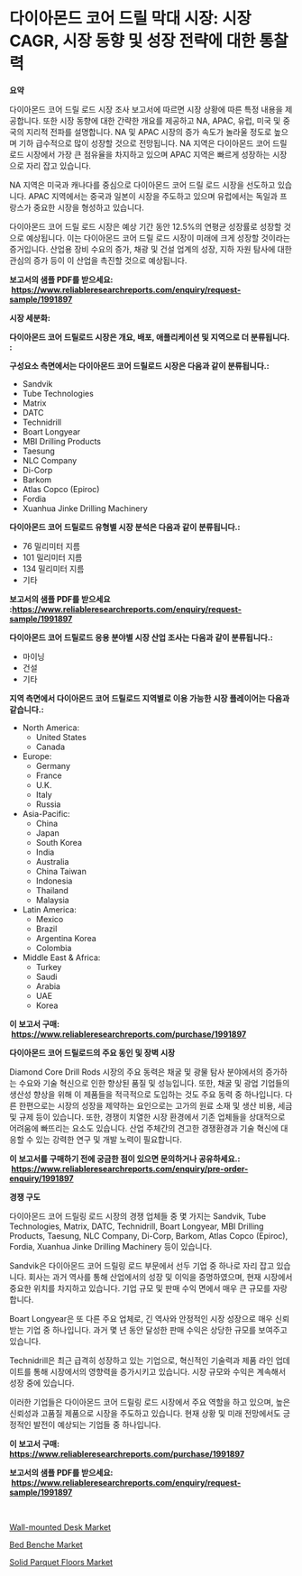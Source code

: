 <p><h1>다이아몬드 코어 드릴 막대 시장: 시장 CAGR, 시장 동향 및 성장 전략에 대한 통찰력</h1></p><p><strong>요약</strong></p>
<p><p>다이아몬드 코어 드릴 로드 시장 조사 보고서에 따르면 시장 상황에 따른 특정 내용을 제공합니다. 또한 시장 동향에 대한 간략한 개요를 제공하고 NA, APAC, 유럽, 미국 및 중국의 지리적 전파를 설명합니다. NA 및 APAC 시장의 증가 속도가 놀라울 정도로 높으며 기하 급수적으로 많이 성장할 것으로 전망됩니다. NA 지역은 다이아몬드 코어 드릴 로드 시장에서 가장 큰 점유율을 차지하고 있으며 APAC 지역은 빠르게 성장하는 시장으로 자리 잡고 있습니다.</p><p>NA 지역은 미국과 캐나다를 중심으로 다이아몬드 코어 드릴 로드 시장을 선도하고 있습니다. APAC 지역에서는 중국과 일본이 시장을 주도하고 있으며 유럽에서는 독일과 프랑스가 중요한 시장을 형성하고 있습니다.</p><p>다이아몬드 코어 드릴 로드 시장은 예상 기간 동안 12.5%의 연평균 성장률로 성장할 것으로 예상됩니다. 이는 다이아몬드 코어 드릴 로드 시장이 미래에 크게 성장할 것이라는 증거입니다. 산업용 장비 수요의 증가, 채광 및 건설 업계의 성장, 지하 자원 탐사에 대한 관심의 증가 등이 이 산업을 촉진할 것으로 예상됩니다.</p></p>
<p><strong>보고서의 샘플 PDF를 받으세요: &nbsp;<a href="https://www.reliableresearchreports.com/enquiry/request-sample/1991897">https://www.reliableresearchreports.com/enquiry/request-sample/1991897</a></strong></p>
<p><strong>시장 세분화:</strong></p>
<p><strong> 다이아몬드 코어 드릴로드 시장은 개요, 배포, 애플리케이션 및 지역으로 더 분류됩니다. :</strong></p>
<p><strong>구성요소 측면에서는 다이아몬드 코어 드릴로드 시장은 다음과 같이 분류됩니다.:</strong></p>
<p><ul><li>Sandvik</li><li>Tube Technologies</li><li>Matrix</li><li>DATC</li><li>Technidrill</li><li>Boart Longyear</li><li>MBI Drilling Products</li><li>Taesung</li><li>NLC Company</li><li>Di-Corp</li><li>Barkom</li><li>Atlas Copco (Epiroc)</li><li>Fordia</li><li>Xuanhua Jinke Drilling Machinery</li></ul></p>
<p><strong> 다이아몬드 코어 드릴로드 유형별 시장 분석은 다음과 같이 분류됩니다.:</strong></p>
<p><ul><li>76 밀리미터 지름</li><li>101 밀리미터 지름</li><li>134 밀리미터 지름</li><li>기타</li></ul></p>
<p><strong>보고서의 샘플 PDF를 받으세요 :<a href="https://www.reliableresearchreports.com/enquiry/request-sample/1991897">https://www.reliableresearchreports.com/enquiry/request-sample/1991897</a></strong></p>
<p><strong> 다이아몬드 코어 드릴로드 응용 분야별 시장 산업 조사는 다음과 같이 분류됩니다.:</strong></p>
<p><ul><li>마이닝</li><li>건설</li><li>기타</li></ul></p>
<p><strong>지역 측면에서 다이아몬드 코어 드릴로드 지역별로 이용 가능한 시장 플레이어는 다음과 같습니다.:</strong></p>
<p><ul>
    <li>
        North America:
        <ul>
            <li>United States</li>
            <li>Canada</li>
        </ul>
    </li>
    <li>
        Europe:
        <ul>
            <li>Germany</li>
            <li>France</li>
            <li>U.K.</li>
            <li>Italy</li>
            <li>Russia</li>
        </ul>
    </li>
    <li>
        Asia-Pacific:
        <ul>
            <li>China</li>
            <li>Japan</li>
            <li>South Korea</li>
            <li>India</li>
            <li>Australia</li>
            <li>China Taiwan</li>
            <li>Indonesia</li>
            <li>Thailand</li>
            <li>Malaysia</li>
        </ul>
    </li>
    <li>
        Latin America:
        <ul>
            <li>Mexico</li>
            <li>Brazil</li>
            <li>Argentina Korea</li>
            <li>Colombia</li>
        </ul>
    </li>
    <li>
        Middle East & Africa:
        <ul>
            <li>Turkey</li>
            <li>Saudi</li>
            <li>Arabia</li>
            <li>UAE</li>
            <li>Korea</li>
        </ul>
    </li>
    </ul></p>
<p><strong>이 보고서 구매: &nbsp;<a href="https://www.reliableresearchreports.com/purchase/1991897">https://www.reliableresearchreports.com/purchase/1991897</a></strong></p>
<p><strong>다이아몬드 코어 드릴로드의 주요 동인 및 장벽 시장</strong></p>
<p><p>Diamond Core Drill Rods 시장의 주요 동력은 채굴 및 광물 탐사 분야에서의 증가하는 수요와 기술 혁신으로 인한 향상된 품질 및 성능입니다. 또한, 채굴 및 광업 기업들의 생산성 향상을 위해 이 제품들을 적극적으로 도입하는 것도 주요 동력 중 하나입니다. 다른 한편으로는 시장의 성장을 제약하는 요인으로는 고가의 원료 소재 및 생산 비용, 세금 및 규제 등이 있습니다. 또한, 경쟁이 치열한 시장 환경에서 기존 업체들을 상대적으로 어려움에 빠뜨리는 요소도 있습니다.  산업 주체간의 견고한 경쟁환경과 기술 혁신에 대응할 수 있는 강력한 연구 및 개발 노력이 필요합니다.</p></p>
<p><strong>이 보고서를 구매하기 전에 궁금한 점이 있으면 문의하거나 공유하세요.: &nbsp;<a href="https://www.reliableresearchreports.com/enquiry/pre-order-enquiry/1991897">https://www.reliableresearchreports.com/enquiry/pre-order-enquiry/1991897</a></strong></p>
<p><strong>경쟁 구도</strong></p>
<p><p>다이아몬드 코어 드릴링 로드 시장의 경쟁 업체들 중 몇 가지는 Sandvik, Tube Technologies, Matrix, DATC, Technidrill, Boart Longyear, MBI Drilling Products, Taesung, NLC Company, Di-Corp, Barkom, Atlas Copco (Epiroc), Fordia, Xuanhua Jinke Drilling Machinery 등이 있습니다. </p><p>Sandvik은 다이아몬드 코어 드릴링 로드 부문에서 선두 기업 중 하나로 자리 잡고 있습니다. 회사는 과거 역사를 통해 산업에서의 성장 및 이익을 증명하였으며, 현재 시장에서 중요한 위치를 차지하고 있습니다. 기업 규모 및 판매 수익 면에서 매우 큰 규모를 자랑합니다.</p><p>Boart Longyear은 또 다른 주요 업체로, 긴 역사와 안정적인 시장 성장으로 매우 신뢰받는 기업 중 하나입니다. 과거 몇 년 동안 달성한 판매 수익은 상당한 규모를 보여주고 있습니다.</p><p>Technidrill은 최근 급격히 성장하고 있는 기업으로, 혁신적인 기술력과 제품 라인 업데이트를 통해 시장에서의 영향력을 증가시키고 있습니다. 시장 규모와 수익은 계속해서 성장 중에 있습니다.</p><p>이러한 기업들은 다이아몬드 코어 드릴링 로드 시장에서 주요 역할을 하고 있으며, 높은 신뢰성과 고품질 제품으로 시장을 주도하고 있습니다. 현재 상황 및 미래 전망에서도 긍정적인 발전이 예상되는 기업들 중 하나입니다.</p></p>
<p><strong>이 보고서 구매: &nbsp; <a href="https://www.reliableresearchreports.com/purchase/1991897">https://www.reliableresearchreports.com/purchase/1991897</a></strong></p>
<p><strong>보고서의 샘플 PDF를 받으세요: &nbsp;<a href="https://www.reliableresearchreports.com/enquiry/request-sample/1991897">https://www.reliableresearchreports.com/enquiry/request-sample/1991897</a></strong><strong></strong></p>
<p>&nbsp;</p>
<p><p><a href="https://github.com/biheemgalvinlouises6hokrh3h/Market-Research-Report-List-1/blob/main/wall-mounted-desk-market.md">Wall-mounted Desk Market</a></p><p><a href="https://github.com/mabutironaldo/Market-Research-Report-List-3/blob/main/bed-benche-market.md">Bed Benche Market</a></p><p><a href="https://github.com/Paul14Anderson63/Market-Research-Report-List-3/blob/main/solid-parquet-floors-market.md">Solid Parquet Floors Market</a></p></p>
